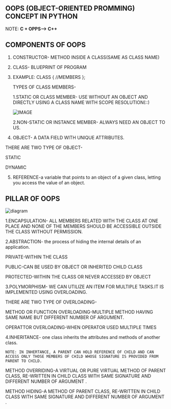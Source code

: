 ## **OOPS (OBJECT-ORIENTED PROMMING)** CONCEPT IN PYTHON
NOTE:
  **C + OPPS--> C++**

##  **COMPONENTS OF OOPS**

 1. CONSTRUCTOR- METHOD INSIDE A CLASS(SAME AS CLASS NAME)

 2. CLASS- BLUEPRINT OF PROGRAM
   
 3. EXAMPLE: CLASS <CLASSNAME>
   {
      //MEMBERS
   };

    TYPES OF CLASS MEMBERS-
   
    1.STATIC OR CLASS MEMBER- USE WITHOUT AN OBJECT AND DIRECTLY USING A CLASS NAME WITH SCOPE RESOLUTION(::)
    
    ![IMAGE](https://image.slidesharecdn.com/sscoperesolutionoperator-230313163841-52ed4319/85/sscope-resolution-operatorpptx-2-320.jpg?cb=1678725939)
    
    2.NON-STATIC OR INSTANCE MEMBER- ALWAYS NEED AN OBJECT TO US.
    
 4. OBJECT- A DATA FIELD WITH UNIQUE ATTRIBUTES.

   THERE ARE TWO TYPE OF OBJECT-
   
   STATIC
   
   DYNAMIC
   
 5. REFERENCE-a variable that points to an object of a given class, letting you access the value of an object.

 ## **PILLAR OF OOPS**</br>
 
![diagram](https://static.javatpoint.com/interview/images/oops-interview-questions-q4.png)</br>

1.ENCAPSULATION- ALL MEMBERS RELATED WITH THE CLASS AT ONE PLACE AND NONE OF THE MEMBERS SHOULD BE ACCESSIBLE OUTSIDE THE CLASS WITHOUT PERMISSION.

2.ABSTRACTION- the process of hiding the internal details of an application.

   PRIVATE-WITHIN THE CLASS
   
   PUBLIC-CAN BE USED BY OBJECT OR INHERITED CHILD CLASS 
   
   PROTECTED-WITHIN THE CLASS OR NEVER ACCESSED BY OBJECT
   
3.POLYMORPHISM- WE CAN UTILIZE AN ITEM FOR MULTIPLE TASKS.IT IS IMPLEMENTED USING OVERLOADING.

  THERE ARE TWO TYPE OF OVERLOADING-
  
   METHOD OR FUNCTION OVERLOADING-MULTIPLE METHOD HAVING SAME NAME BUT DIFFERENT NUMBER OF ARGUMENT.
   
   OPERATTOR OVERLOADING-WHEN OPERATOR USED MULTIPLE TIMES
   
4.INHERITANCE- one class inherits the attributes and methods of another class. 

    NOTE: IN INHERTANCE, A PARENT CAN HOLD REFERENCE OF CHILD AND CAN ACCESS ONLY THOSE MEMBERS OF CHILD WHOSE SIGNATURE IS PROVIDED FROM PARENT TO CHILD. 
    
   METHOD OVERRIDING-A VIRTUAL OR PURE VIRTUAL METHOD OF PARENT CLASS, RE-WRITTEN IN CHILD CLASS WITH SAME SIGNATURE AND DIFFERENT NUMBER OF ARGUMENT .
   
   METHOD HIDING-A METHOD OF PARENT CLASS, RE-WRITTEN IN CHILD CLASS WITH SAME SIGNATURE AND DIFFERENT NUMBER OF ARGUMENT .
   
   




